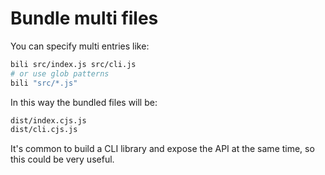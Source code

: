 # Bundle multi files

You can specify multi entries like:

```bash
bili src/index.js src/cli.js
# or use glob patterns
bili "src/*.js"
```

In this way the bundled files will be:

```bash
dist/index.cjs.js
dist/cli.cjs.js
```

It's common to build a CLI library and expose the API at the same time, so this could be very useful.
